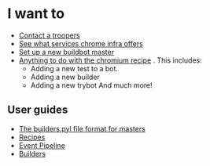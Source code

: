 # I want to

* [Contact a troopers](contacting_troopers.md)
* [See what services chrome infra offers](services/index.md)
* [Set up a new buildbot master](services/buildbot/faq.md#How-to-setup-a-new-buildbot-master)
* [Anything to do with the chromium recipe](https://chromium.googlesource.com/chromium/tools/build.git/+/master/scripts/slave/recipe_modules/chromium_tests/chromium_recipe.md)
  . This includes:
    * Adding a new test to a bot.
    * Adding a new builder
    * Adding a new trybot
    And much more!

## User guides

* [The builders.pyl file format for masters](services/buildbot/builders.pyl.md)
* [Recipes](recipes.md)
* [Event Pipeline](event_pipeline.md)
* [Builders](builders.md)

